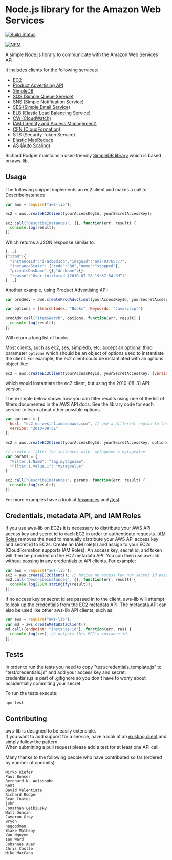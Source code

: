 # Node.js library for the Amazon Web Services

[![Build Status](https://travis-ci.org/mirkokiefer/aws-lib.png?branch=master)](https://travis-ci.org/mirkokiefer/aws-lib)

[![NPM](https://nodei.co/npm/aws-lib.png)](https://nodei.co/npm/aws-lib/)

A simple [Node.js](http://nodejs.org/) library to communicate with the Amazon Web Services API.

It includes clients for the following services:

   * [EC2](https://github.com/mirkokiefer/aws-lib/blob/master/examples/ec2.js)
   * [Product Advertising API](https://github.com/mirkokiefer/aws-lib/blob/master/examples/prod-adv.js)
   * [SimpleDB](https://github.com/mirkokiefer/aws-lib/blob/master/test/simpledb.js)
   * [SQS (Simple Queue Service)](https://github.com/mirkokiefer/aws-lib/blob/master/examples/sqs.js)
   * SNS (Simple Notification Service)
   * [SES (Simple Email Service)](https://github.com/mirkokiefer/aws-lib/blob/master/examples/ses.js)
   * [ELB (Elastic Load Balancing Service)](https://github.com/mirkokiefer/aws-lib/blob/master/examples/elb.js)
   * [CW (CloudWatch)](https://github.com/mirkokiefer/aws-lib/blob/master/examples/cw.js)
   * [IAM (Identity and Access Management)](https://github.com/mirkokiefer/aws-lib/blob/master/examples/iam.js)
   * [CFN (CloudFormation)](https://github.com/mirkokiefer/aws-lib/blob/master/test/cfn.js)
   * STS (Security Token Service)
   * [Elastic MapReduce](https://github.com/mirkokiefer/aws-lib/blob/master/test/emr.js)
   * [AS (Auto Scaling)](https://github.com/mirkokiefer/aws-lib/blob/master/test/as.js)

Richard Rodger maintains a user-friendly [SimpleDB library](http://github.com/rjrodger/simpledb) which is based on aws-lib.

## Usage

The following snippet implements an ec2 client and makes a call to DescribeInstances

``` js
var aws = require("aws-lib");

ec2 = aws.createEC2Client(yourAccessKeyId, yourSecretAccessKey);

ec2.call("DescribeInstances", {}, function(err, result) {
  console.log(result);
})
```

Which returns a JSON response similar to:

``` js
[...]
{"item":{
  "instanceId":"i-acb2d1db","imageId":"ami-03765c77",
  "instanceState": {"code":"80","name":"stopped"},
  "privateDnsName":{},"dnsName":{},
  "reason":"User initiated (2010-07-28 19:37:54 GMT)"
[...]
```

Another example, using Product Advertising API:

``` js
var prodAdv = aws.createProdAdvClient(yourAccessKeyId, yourSecretAccessKey, yourAssociateTag);

var options = {SearchIndex: "Books", Keywords: "Javascript"}

prodAdv.call("ItemSearch", options, function(err, result) {
  console.log(result);
})
```

Will return a long list of books.

Most clients, such as ec2, ses, simpledb, etc. accept an optional third parameter `options` which should be an object of options used to instantiate the client.  For example, the ec2 client could be instantiated with an options object like:

``` js
ec2 = aws.createEC2Client(yourAccessKeyId, yourSecretAccessKey, {version: '2010-08-31'});
```
    
which would instantiate the ec2 client, but using the 2010-08-31 API version.  

The example below shows how you can filter results using one of the list of filters documented in the AWS API docs. See the library code for each service to learn about other possible options.

``` js
var options = {
  host: "ec2.eu-west-1.amazonaws.com", // use a different region to the default
  version: "2010-08-31"
};

ec2 = aws.createEC2Client(yourAccessKeyId, yourSecretAccessKey, options);

// create a filter for instances with `mytagname = mytagvalue`
var params = {
  "Filter.1.Name": "tag:mytagname",
  "Filter.1.Value.1": "mytagvalue"
}

ec2.call("DescribeInstances", params, function(err, result) {
  console.log(result);
})
```

For more examples have a look at [/examples](https://github.com/mirkokiefer/aws-lib/tree/master/examples) and [/test](https://github.com/mirkokiefer/aws-lib/tree/master/test).

## Credentials, metadata API, and IAM Roles

If you use aws-lib on EC2s it is necessary to distribute your AWS API access key and secret id to each EC2 in order to authenticate requests.  [IAM Roles](http://docs.amazonwebservices.com/AWSEC2/latest/UserGuide/UsingIAM.html#UsingIAMrolesWithAmazonEC2Instances) removes the need to manually distribute your AWS API access key and secret id to EC2s.  Create an IAM role(s) and assign to your EC2s (CloudFormation supports IAM Roles). An access key, secret id, and token will then be provided on the EC2 metadata API.  You can then use aws-lib without passing in any credentials to API clients.  For example:

``` js
var aws = require("aws-lib");
ec2 = aws.createEC2Client(); // Notice no access key nor secret id passed in to client
ec2.call("DescribeInstances", {}, function(err, result) {
  console.log(JSON.stringify(result));
});
```

If no access key or secret id are passed in to the client, aws-lib will attempt to look up the credentials from the EC2 metadata API.  The metadata API can also be used like other aws-lib API clients, such as:

``` js
var aws = require("aws-lib");
var md = aws.createMetaDataClient();
md.call({endpoint: "instance-id"}, function(err, res) {
  console.log(res); // outputs this EC2's instance-id.
});
```

## Tests
In order to run the tests you need to copy "test/credentials_template.js" to "test/credentials.js" and add your access key and secret.  
credentials.js is part of .gitignore so you don't have to worry about accidentially commiting your secret.

To run the tests execute:

```
npm test
```

## Contributing
aws-lib is designed to be easily extensible.  
If you want to add support for a service, have a look at an [existing client](https://github.com/mirkokiefer/aws-lib/blob/master/lib/ec2.js) and simply follow the pattern.  
When submitting a pull request please add a test for at least one API call.

Many thanks to the following people who have contributed so far (ordered by number of commits):

```
Mirko Kiefer
Paul Bonser
Bernhard K. Weisshuhn
Kent
David Valentiate
Richard Rodger
Sean Coates
john
Jonathan Leibiusky
Matt Duncan
Cameron Gray
Bryon
nagoodman
Blake Matheny
Van Nguyen
Ian Ward
Johannes Auer
Chris Castle
Mike MacCana
```

